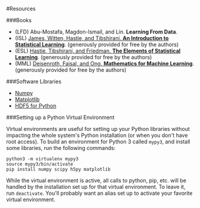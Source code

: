 #Resources

###Books

- (LFD) Abu-Mostafa, Magdon-Ismail, and Lin. __Learning From Data__.
- (ISL) [James, Witten, Hastie, and Tibshirani.  __An Introduction to
  Statistical Learning__](JWHT.pdf). (generously provided for free by the
  authors)
- (ESL) [Hastie, Tibshirani, and Friedman.  __The Elements of Statistical
  Learning__](ESL.pdf). (generously provided for free by the authors)
- \(MML\) [Deisenroth, Faisal, and Ong.  __Mathematics for Machine
  Learning__](https://mml-book.github.io/). (generously provided for free by
  the authors)

###Software Libraries

- [Numpy](http://www.numpy.org/)
- [Matplotlib](https://matplotlib.org/api/_as_gen/matplotlib.pyplot.html)
- [HDF5 for Python](https://www.h5py.org/)

###Setting up a Python Virtual Environment

Virtual environments are useful for setting up your Python libraries without
impacting the whole system's Python installation (or when you don't have root
access).  To build an environment for Python 3 called `mypy3`, and install
some libraries, run the following commands:
```
python3 -m virtualenv mypy3
source mypy3/bin/activate
pip install numpy scipy h5py matplotlib
```

While the virtual environment is active, all calls to python, pip, etc. will
be handled by the installation set up for that virtual environment.  To leave
it, run `deactivate`.  You'll probably want an alias set up to activate your
favorite virtual environment.
